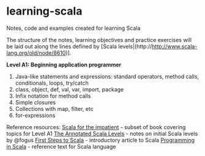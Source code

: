 learning-scala
==============

Notes, code and examples created for learning Scala

The structure of the notes, learning objectives and practice exercises will be laid out along the lines defined by [Scala levels|(http://http://www.scala-lang.org/old/node/8610)].

**Level A1: Beginning application programmer**
1. Java-like statements and expressions: standard operators, method calls, conditionals, loops, try/catch
2. class, object, def, val, var, import, package
3. Infix notation for method calls
4. Simple closures
5. Collections with map, filter, etc
6. for-expressions

Reference resources:
[Scala for the impatient](http://typesafe.com/resources/e-book/scala-for-the-impatient) - subset of book covering topics for Level A1
[The Annotated Scala Levels](http://www.fogus.me/thunks/scala.html) - notes on initial Scala levels by @fogus
[First Steps to Scala](http://www.artima.com/scalazine/articles/steps.html) - introductory article to Scala
[Programming in Scala](http://www.artima.com/pins1ed/) - reference text for Scala language
